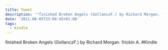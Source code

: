 ```yaml
---
title: Tweet
description: '"finished Broken Angels (GollanczF.) by Richard Morgan. frickin A.  #Kindle"'
date: '2011-08-05T23:08:45+01:00'
tags:
  - Kindle
---
```

finished Broken Angels (GollanczF.) by Richard Morgan. frickin A.  #Kindle
